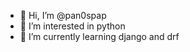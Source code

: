 - 👋 Hi, I’m @pan0spap
- 👀 I’m interested in python
- 🌱 I’m currently learning django and drf

<!---
pan0spap/pan0spap is a ✨ special ✨ repository because its `README.md` (this file) appears on your GitHub profile.
You can click the Preview link to take a look at your changes.
--->
